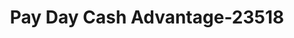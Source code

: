 ---
f_zip-code: 49802
f_state-code: MI
title: Pay Day Cash Advantage-23518
f_phone: 906-774-0768
f_city-only: Kingsford
f_address: 1160 S Carpenter Ave Kingsford
f_location-unique-id: '23518'
slug: pay-day-cash-advantage-23518
updated-on: '2024-05-30T13:46:58.046Z'
created-on: '2024-05-30T13:36:59.803Z'
published-on: '2024-05-30T13:54:32.469Z'
f_city-state: cms/city/kingsford-mi.md
f_company: cms/company/pay-day-cash-advantage.md
f_state: cms/state/michigan.md
layout: '[payday-loan].html'
tags: payday-loan
---